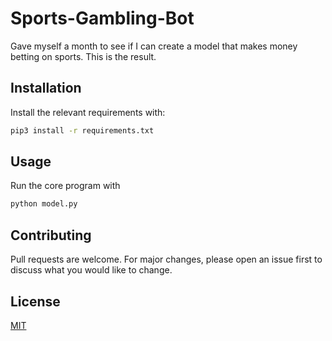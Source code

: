 # Sports-Gambling-Bot
Gave myself a month to see if I can create a model that makes money betting on sports. This is the result.

## Installation

Install the relevant requirements with:

```bash
pip3 install -r requirements.txt
```

## Usage

Run the core program with

```bash
python model.py
```

## Contributing
Pull requests are welcome. For major changes, please open an issue first to discuss what you would like to change.

## License
[MIT](LICENSE)
